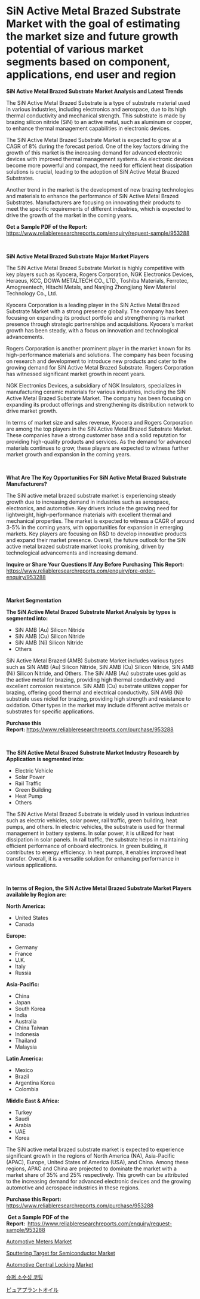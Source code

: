 <p><h1>SiN Active Metal Brazed Substrate Market with the goal of estimating the market size and future growth potential of various market segments based on component, applications, end user and region</h1></p><p><strong>SiN Active Metal Brazed Substrate Market Analysis and Latest Trends</strong></p>
<p><p>The SiN Active Metal Brazed Substrate is a type of substrate material used in various industries, including electronics and aerospace, due to its high thermal conductivity and mechanical strength. This substrate is made by brazing silicon nitride (SiN) to an active metal, such as aluminum or copper, to enhance thermal management capabilities in electronic devices.</p><p>The SiN Active Metal Brazed Substrate Market is expected to grow at a CAGR of 8% during the forecast period. One of the key factors driving the growth of this market is the increasing demand for advanced electronic devices with improved thermal management systems. As electronic devices become more powerful and compact, the need for efficient heat dissipation solutions is crucial, leading to the adoption of SiN Active Metal Brazed Substrates.</p><p>Another trend in the market is the development of new brazing technologies and materials to enhance the performance of SiN Active Metal Brazed Substrates. Manufacturers are focusing on innovating their products to meet the specific requirements of different industries, which is expected to drive the growth of the market in the coming years.</p></p>
<p><strong>Get a Sample PDF of the Report:&nbsp;</strong> <a href="https://www.reliableresearchreports.com/enquiry/request-sample/953288">https://www.reliableresearchreports.com/enquiry/request-sample/953288</a></p>
<p>&nbsp;</p>
<p><strong>SiN Active Metal Brazed Substrate Major Market Players</strong></p>
<p><p>The SiN Active Metal Brazed Substrate Market is highly competitive with key players such as Kyocera, Rogers Corporation, NGK Electronics Devices, Heraeus, KCC, DOWA METALTECH CO., LTD., Toshiba Materials, Ferrotec, Amogreentech, Hitachi Metals, and Nanjing Zhongjiang New Material Technology Co., Ltd.</p><p>Kyocera Corporation is a leading player in the SiN Active Metal Brazed Substrate Market with a strong presence globally. The company has been focusing on expanding its product portfolio and strengthening its market presence through strategic partnerships and acquisitions. Kyocera's market growth has been steady, with a focus on innovation and technological advancements.</p><p>Rogers Corporation is another prominent player in the market known for its high-performance materials and solutions. The company has been focusing on research and development to introduce new products and cater to the growing demand for SiN Active Metal Brazed Substrate. Rogers Corporation has witnessed significant market growth in recent years.</p><p>NGK Electronics Devices, a subsidiary of NGK Insulators, specializes in manufacturing ceramic materials for various industries, including the SiN Active Metal Brazed Substrate Market. The company has been focusing on expanding its product offerings and strengthening its distribution network to drive market growth.</p><p>In terms of market size and sales revenue, Kyocera and Rogers Corporation are among the top players in the SiN Active Metal Brazed Substrate Market. These companies have a strong customer base and a solid reputation for providing high-quality products and services. As the demand for advanced materials continues to grow, these players are expected to witness further market growth and expansion in the coming years.</p></p>
<p>&nbsp;</p>
<p><strong>What Are The Key Opportunities For SiN Active Metal Brazed Substrate Manufacturers?</strong></p>
<p><p>The SiN active metal brazed substrate market is experiencing steady growth due to increasing demand in industries such as aerospace, electronics, and automotive. Key drivers include the growing need for lightweight, high-performance materials with excellent thermal and mechanical properties. The market is expected to witness a CAGR of around 3-5% in the coming years, with opportunities for expansion in emerging markets. Key players are focusing on R&D to develop innovative products and expand their market presence. Overall, the future outlook for the SiN active metal brazed substrate market looks promising, driven by technological advancements and increasing demand.</p></p>
<p><strong>Inquire or Share Your Questions If Any Before Purchasing This Report:</strong> <a href="https://www.reliableresearchreports.com/enquiry/pre-order-enquiry/953288">https://www.reliableresearchreports.com/enquiry/pre-order-enquiry/953288</a></p>
<p>&nbsp;</p>
<p><strong>Market Segmentation</strong></p>
<p><strong>The SiN Active Metal Brazed Substrate Market Analysis by types is segmented into:</strong></p>
<p><ul><li>SiN AMB (Au) Silicon Nitride</li><li>SiN AMB (Cu) Silicon Nitride</li><li>SiN AMB (Ni) Silicon Nitride</li><li>Others</li></ul></p>
<p><p>SiN Active Metal Brazed (AMB) Substrate Market includes various types such as SiN AMB (Au) Silicon Nitride, SiN AMB (Cu) Silicon Nitride, SiN AMB (Ni) Silicon Nitride, and Others. The SiN AMB (Au) substrate uses gold as the active metal for brazing, providing high thermal conductivity and excellent corrosion resistance. SiN AMB (Cu) substrate utilizes copper for brazing, offering good thermal and electrical conductivity. SiN AMB (Ni) substrate uses nickel for brazing, providing high strength and resistance to oxidation. Other types in the market may include different active metals or substrates for specific applications.</p></p>
<p><strong>Purchase this Report:&nbsp;</strong><a href="https://www.reliableresearchreports.com/purchase/953288">https://www.reliableresearchreports.com/purchase/953288</a></p>
<p>&nbsp;</p>
<p><strong>The SiN Active Metal Brazed Substrate Market Industry Research by Application is segmented into:</strong></p>
<p><ul><li>Electric Vehicle</li><li>Solar Power</li><li>Rail Traffic</li><li>Green Building</li><li>Heat Pump</li><li>Others</li></ul></p>
<p><p>The SiN Active Metal Brazed Substrate is widely used in various industries such as electric vehicles, solar power, rail traffic, green building, heat pumps, and others. In electric vehicles, the substrate is used for thermal management in battery systems. In solar power, it is utilized for heat dissipation in solar panels. In rail traffic, the substrate helps in maintaining efficient performance of onboard electronics. In green building, it contributes to energy efficiency. In heat pumps, it enables improved heat transfer. Overall, it is a versatile solution for enhancing performance in various applications.</p></p>
<p>&nbsp;</p>
<p><strong>In terms of Region, the SiN Active Metal Brazed Substrate Market Players available by Region are:</strong></p>
<p>
    <p> <strong> North America: </strong>
        <ul>
            <li>United States</li>
            <li>Canada</li>
        </ul>
        </p> 
    <p> <strong> Europe: </strong>
        <ul>
            <li>Germany</li>
            <li>France</li>
            <li>U.K.</li>
            <li>Italy</li>
            <li>Russia</li>
        </ul>
        </p> 
    <p> <strong> Asia-Pacific: </strong>
        <ul>
            <li>China</li>
            <li>Japan</li>
            <li>South Korea</li>
            <li>India</li>
            <li>Australia</li>
            <li>China Taiwan</li>
            <li>Indonesia</li>
            <li>Thailand</li>
            <li>Malaysia</li>
        </ul>
        </p> 
    <p> <strong> Latin America: </strong>
        <ul>
            <li>Mexico</li>
            <li>Brazil</li>
            <li>Argentina Korea</li>
            <li>Colombia</li>
        </ul>
        </p> 
    <p> <strong> Middle East & Africa: </strong>
        <ul>
            <li>Turkey</li>
            <li>Saudi</li>
            <li>Arabia</li>
            <li>UAE</li>
            <li>Korea</li>
        </ul>
    </p>
    </p>
<p><p>The SiN active metal brazed substrate market is expected to experience significant growth in the regions of North America (NA), Asia-Pacific (APAC), Europe, United States of America (USA), and China. Among these regions, APAC and China are projected to dominate the market with a market share of 35% and 25% respectively. This growth can be attributed to the increasing demand for advanced electronic devices and the growing automotive and aerospace industries in these regions.</p></p>
<p><strong>Purchase this Report: </strong><a href="https://www.reliableresearchreports.com/purchase/953288">https://www.reliableresearchreports.com/purchase/953288</a></p>
<p>&nbsp;<strong>Get a Sample PDF of the Report:&nbsp;&nbsp;</strong><a href="https://www.reliableresearchreports.com/enquiry/request-sample/953288">https://www.reliableresearchreports.com/enquiry/request-sample/953288</a></p>
<p><strong></strong></p>
<p><p><a href="https://issuu.com/reportprime-2/docs/automotive-meters-market-size-2030.pptx">Automotive Meters Market</a></p><p><a href="https://github.com/mbisetmhermsr/Market-Research-Report-List-1/blob/main/sputtering-target-for-semiconductor-market.md">Sputtering Target for Semiconductor Market</a></p><p><a href="https://issuu.com/reportprime-2/docs/automotive-central-locking-market-size-2030.pptx">Automotive Central Locking Market</a></p><p><a href="https://github.com/TrevorKruvalis5678/Market-Research-Report-List-1/blob/main/744503911704.md">슈퍼 소수성 코팅</a></p><p><a href="https://github.com/vtbvgl20191192/Market-Research-Report-List-1/blob/main/694838312523.md">ピュアプラントオイル</a></p></p>